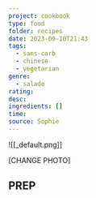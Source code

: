 ```yaml
---
project: cookbook
type: food
folder: recipes
date: 2023-09-10T21:43
tags:
  - sans-carb
  - chinese
  - vegetarian
genre:
  - salade
rating: 
desc: 
ingredients: []
time: 
source: Sophie
---
```


![[_default.png]]

[CHANGE PHOTO]

## PREP




